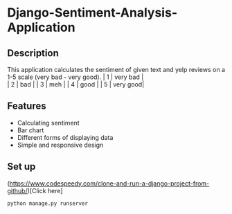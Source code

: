# Django-Sentiment-Analysis-Application

## Description
This application calculates the sentiment of given text and yelp reviews on a 1-5 scale (very bad - very good).
| 1 | very bad |  
| 2 | bad      |
| 3 | meh      | 
| 4 | good     |
| 5 | very good|

## Features
- Calculating sentiment
- Bar chart
- Different forms of displaying data
- Simple and responsive design

## Set up

(https://www.codespeedy.com/clone-and-run-a-django-project-from-github/)[Click here]

```
python manage.py runserver
```
